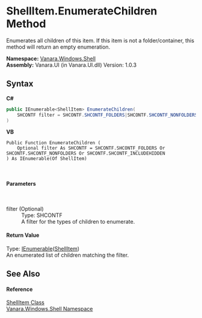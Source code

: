 # ShellItem.EnumerateChildren Method 
 

Enumerates all children of this item. If this item is not a folder/container, this method will return an empty enumeration.

**Namespace:**&nbsp;<a href="be182789-447d-1423-b31f-7fd1f1f04ab2">Vanara.Windows.Shell</a><br />**Assembly:**&nbsp;Vanara.UI (in Vanara.UI.dll) Version: 1.0.3

## Syntax

**C#**<br />
``` C#
public IEnumerable<ShellItem> EnumerateChildren(
	SHCONTF filter = SHCONTF.SHCONTF_FOLDERS|SHCONTF.SHCONTF_NONFOLDERS|SHCONTF.SHCONTF_INCLUDEHIDDEN
)
```

**VB**<br />
``` VB
Public Function EnumerateChildren ( 
	Optional filter As SHCONTF = SHCONTF.SHCONTF_FOLDERS Or SHCONTF.SHCONTF_NONFOLDERS Or SHCONTF.SHCONTF_INCLUDEHIDDEN
) As IEnumerable(Of ShellItem)
```

<br />

#### Parameters
&nbsp;<dl><dt>filter (Optional)</dt><dd>Type: SHCONTF<br />A filter for the types of children to enumerate.</dd></dl>

#### Return Value
Type: <a href="http://msdn2.microsoft.com/en-us/library/9eekhta0" target="_blank">IEnumerable</a>(<a href="5c5b3136-e459-f05f-b518-8ce7de68d0ca">ShellItem</a>)<br />An enumerated list of children matching the filter.

## See Also


#### Reference
<a href="5c5b3136-e459-f05f-b518-8ce7de68d0ca">ShellItem Class</a><br /><a href="be182789-447d-1423-b31f-7fd1f1f04ab2">Vanara.Windows.Shell Namespace</a><br />